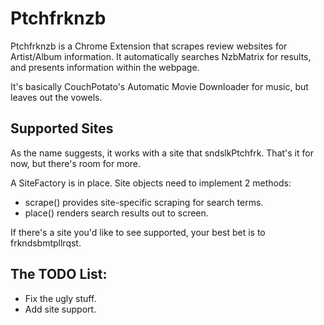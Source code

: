 Ptchfrknzb
===========================

Ptchfrknzb is a Chrome Extension that scrapes review websites for Artist/Album information. It automatically
searches NzbMatrix for results, and presents information within the webpage.

It's basically CouchPotato's Automatic Movie Downloader for music, but leaves out the vowels.


Supported Sites
------------------------------------------------
As the name suggests, it works with a site that sndslkPtchfrk. That's it for now, but there's room for more.


A SiteFactory is in place. Site objects need to implement 2 methods:

 - scrape() provides site-specific scraping for search terms.
 - place() renders search results out to screen.


If there's a site you'd like to see supported, your best bet is to frkndsbmtpllrqst.


The TODO List:
-----------------------------------
- Fix the ugly stuff.
- Add site support.